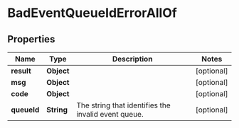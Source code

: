 

# BadEventQueueIdErrorAllOf


## Properties

Name | Type | Description | Notes
------------ | ------------- | ------------- | -------------
**result** | **Object** |  |  [optional]
**msg** | **Object** |  |  [optional]
**code** | **Object** |  |  [optional]
**queueId** | **String** | The string that identifies the invalid event queue.  |  [optional]



